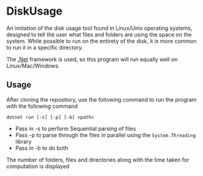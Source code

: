 # DiskUsage

An imitation of the disk usage tool found in Linux/Unix operating systems, designed to tell the user what files and folders are using the space on the system. 
While possible to run on the entirety of the disk, it is more common to run it in a specific directory. 

The [.Net]() framework is used, so this program will run equally well on Linux/Mac/Windows. 

## Usage 

After cloning the repository, use the following command to run the program with the following command

`dotnet run [-s] [-p] [-b] <path>`

 - Pass in -s to perform Sequential parsing of files 
 - Pass -p to parse through the files in parallel using the `System.Threading` library 
 - Pass in -b to do both 
 
The number of folders, files and directories along with the time taken for computation is displayed 
